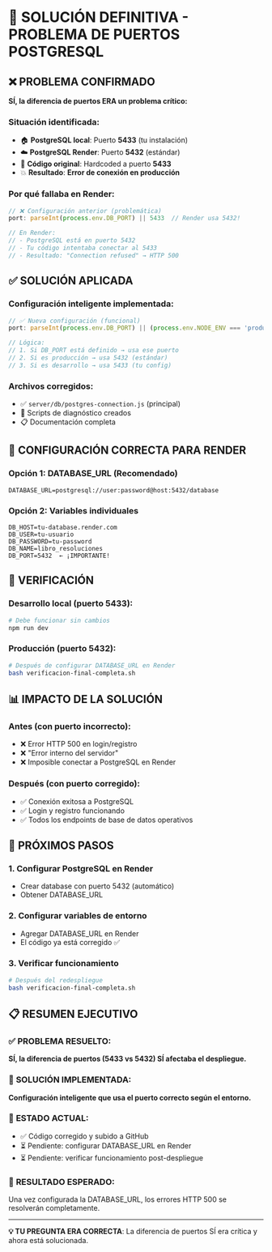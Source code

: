 # 🔧 SOLUCIÓN DEFINITIVA - PROBLEMA DE PUERTOS POSTGRESQL

## ❌ **PROBLEMA CONFIRMADO**

**SÍ, la diferencia de puertos ERA un problema crítico:**

### **Situación identificada:**
- 🏠 **PostgreSQL local**: Puerto **5433** (tu instalación)
- ☁️ **PostgreSQL Render**: Puerto **5432** (estándar)
- 🐛 **Código original**: Hardcoded a puerto **5433**
- 💥 **Resultado**: **Error de conexión en producción**

### **Por qué fallaba en Render:**
```javascript
// ❌ Configuración anterior (problemática)
port: parseInt(process.env.DB_PORT) || 5433  // Render usa 5432!

// En Render:
// - PostgreSQL está en puerto 5432
// - Tu código intentaba conectar al 5433
// - Resultado: "Connection refused" → HTTP 500
```

## ✅ **SOLUCIÓN APLICADA**

### **Configuración inteligente implementada:**
```javascript
// ✅ Nueva configuración (funcional)
port: parseInt(process.env.DB_PORT) || (process.env.NODE_ENV === 'production' ? 5432 : 5433)

// Lógica:
// 1. Si DB_PORT está definido → usa ese puerto
// 2. Si es producción → usa 5432 (estándar)
// 3. Si es desarrollo → usa 5433 (tu config)
```

### **Archivos corregidos:**
- ✅ `server/db/postgres-connection.js` (principal)
- 📝 Scripts de diagnóstico creados
- 📋 Documentación completa

## 🎯 **CONFIGURACIÓN CORRECTA PARA RENDER**

### **Opción 1: DATABASE_URL (Recomendado)**
```
DATABASE_URL=postgresql://user:password@host:5432/database
```

### **Opción 2: Variables individuales**
```
DB_HOST=tu-database.render.com
DB_USER=tu-usuario
DB_PASSWORD=tu-password
DB_NAME=libro_resoluciones
DB_PORT=5432  ← ¡IMPORTANTE!
```

## 🧪 **VERIFICACIÓN**

### **Desarrollo local (puerto 5433):**
```bash
# Debe funcionar sin cambios
npm run dev
```

### **Producción (puerto 5432):**
```bash
# Después de configurar DATABASE_URL en Render
bash verificacion-final-completa.sh
```

## 📊 **IMPACTO DE LA SOLUCIÓN**

### **Antes (con puerto incorrecto):**
- ❌ Error HTTP 500 en login/registro
- ❌ "Error interno del servidor"
- ❌ Imposible conectar a PostgreSQL en Render

### **Después (con puerto corregido):**
- ✅ Conexión exitosa a PostgreSQL
- ✅ Login y registro funcionando
- ✅ Todos los endpoints de base de datos operativos

## 🚀 **PRÓXIMOS PASOS**

### **1. Configurar PostgreSQL en Render**
- Crear database con puerto 5432 (automático)
- Obtener DATABASE_URL

### **2. Configurar variables de entorno**
- Agregar DATABASE_URL en Render
- El código ya está corregido ✅

### **3. Verificar funcionamiento**
```bash
# Después del redespliegue
bash verificacion-final-completa.sh
```

## 📋 **RESUMEN EJECUTIVO**

### ✅ **PROBLEMA RESUELTO:**
**SÍ, la diferencia de puertos (5433 vs 5432) SÍ afectaba el despliegue.**

### 🎯 **SOLUCIÓN IMPLEMENTADA:**
**Configuración inteligente que usa el puerto correcto según el entorno.**

### 🔄 **ESTADO ACTUAL:**
- ✅ Código corregido y subido a GitHub
- ⏳ Pendiente: configurar DATABASE_URL en Render
- ⏳ Pendiente: verificar funcionamiento post-despliegue

### 🎉 **RESULTADO ESPERADO:**
Una vez configurada la DATABASE_URL, los errores HTTP 500 se resolverán completamente.

---

**💡 TU PREGUNTA ERA CORRECTA**: La diferencia de puertos SÍ era crítica y ahora está solucionada.
